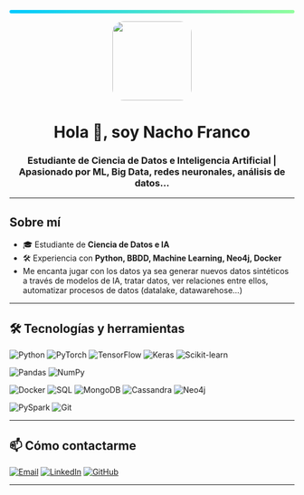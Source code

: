 <!-- Encabezado centrado -->

 <p align="center">
  <div style="width:100%; height:6px; background:linear-gradient(90deg, #00C9FF, #92FE9D); border-radius:10px;"></div>
</p>

<p align="center">
  <img src="https://avatars.githubusercontent.com/u/000000?v=4" width="140" style="border-radius:20px;" />
</p>

<h1 align="center">Hola 👋, soy Nacho Franco</h1>
<h3 align="center">Estudiante de Ciencia de Datos e Inteligencia Artificial | Apasionado por ML, Big Data, redes neuronales, análisis de datos...</h3>

---

## Sobre mí
- 🎓 Estudiante de **Ciencia de Datos e IA**  
- 🛠 Experiencia con **Python, BBDD, Machine Learning, Neo4j, Docker**  
-  Me encanta jugar con los datos ya sea generar nuevos datos sintéticos a través de modelos de IA, tratar datos, ver relaciones entre ellos, automatizar procesos de datos (datalake, datawarehose...)

---

## 🛠 Tecnologías y herramientas

![Python](https://img.shields.io/badge/-Python-05122A?style=flat&logo=python)
![PyTorch](https://img.shields.io/badge/-PyTorch-05122A?style=flat&logo=pytorch)
![TensorFlow](https://img.shields.io/badge/-TensorFlow-05122A?style=flat&logo=tensorflow)
![Keras](https://img.shields.io/badge/-Keras-05122A?style=flat&logo=keras)
![Scikit-learn](https://img.shields.io/badge/-Scikit--learn-05122A?style=flat&logo=scikit-learn)

![Pandas](https://img.shields.io/badge/-Pandas-05122A?style=flat&logo=pandas)
![NumPy](https://img.shields.io/badge/-NumPy-05122A?style=flat&logo=numpy)

![Docker](https://img.shields.io/badge/-Docker-05122A?style=flat&logo=docker)
![SQL](https://img.shields.io/badge/-SQL-05122A?style=flat&logo=sql)
![MongoDB](https://img.shields.io/badge/-MongoDB-05122A?style=flat&logo=mongodb)
![Cassandra](https://img.shields.io/badge/-Cassandra-05122A?style=flat&logo=apache-cassandra)
![Neo4j](https://img.shields.io/badge/-Neo4j-05122A?style=flat&logo=neo4j)

![PySpark](https://img.shields.io/badge/-PySpark-05122A?style=flat&logo=apache-spark)
![Git](https://img.shields.io/badge/-Git-05122A?style=flat&logo=git)

---

## 📫 Cómo contactarme
[![Email](https://img.shields.io/badge/Email-nachofrancoalm@gmail.com-blue?style=flat-square&logo=gmail)](mailto:nachofrancoalm@gmail.com)
[![LinkedIn](https://img.shields.io/badge/LinkedIn-Perfil-blue?style=flat-square&logo=linkedin)](https://www.linkedin.com/in/ignacio-franco-almend%C3%A1rez-638962343/)
[![GitHub](https://img.shields.io/badge/GitHub-nachofranco04-lightgrey?style=flat-square&logo=github)](https://github.com/nachofranco04)

---
